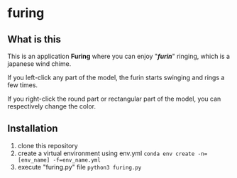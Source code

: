 # furing

## What is this
This is an application <b>Furing</b> where you can enjoy "<b><i>furin</i></b>" ringing, which is a japanese wind chime.

If you left-click any part of the model, the furin starts swinging and rings a few times.

If you right-click the round part or rectangular part of the model, you can respectively change the color.


## Installation
1. clone this repository
2. create a virtual environment using env.yml
```conda env create -n=[env_name] -f=env_name.yml```
3. execute "furing.py" file
```python3 furing.py```
